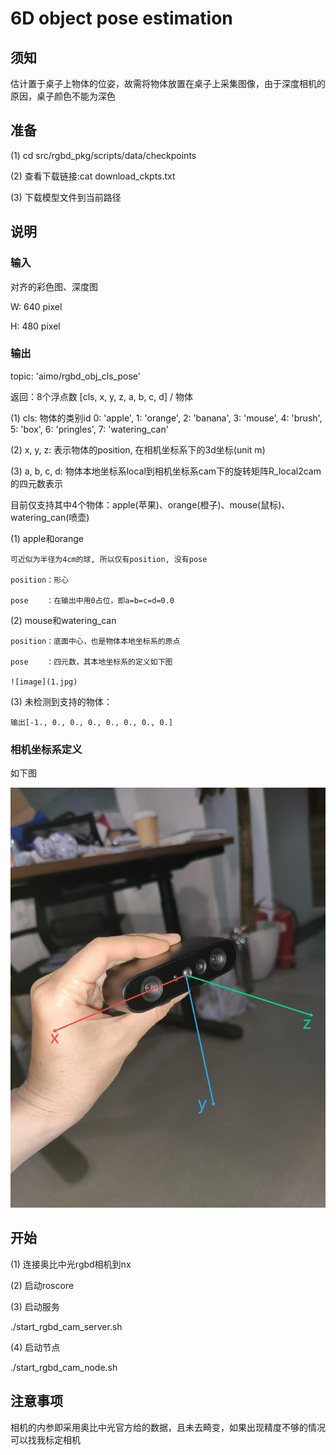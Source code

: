 # 6D object pose estimation


## 须知
   
估计置于桌子上物体的位姿，故需将物体放置在桌子上采集图像，由于深度相机的原因，桌子颜色不能为深色

## 准备

(1) cd src/rgbd_pkg/scripts/data/checkpoints

(2) 查看下载链接:cat download_ckpts.txt

(3) 下载模型文件到当前路径

## 说明

### 输入

对齐的彩色图、深度图

W: 640 pixel

H: 480 pixel

### 输出

topic: 'aimo/rgbd_obj_cls_pose'

返回：8个浮点数 [cls, x, y, z, a, b, c, d] / 物体

(1) cls: 物体的类别id
		0: 'apple', 1: 'orange', 2: 'banana', 3: 'mouse', 4: 'brush', 5: 'box', 6: 'pringles', 7: 'watering_can'

(2) x, y, z: 表示物体的position, 在相机坐标系下的3d坐标(unit m)

(3) a, b, c, d: 物体本地坐标系local到相机坐标系cam下的旋转矩阵R_local2cam的四元数表示

目前仅支持其中4个物体：apple(苹果)、orange(橙子)、mouse(鼠标)、watering_can(喷壶)

(1) apple和orange

	可近似为半径为4cm的球, 所以仅有position, 没有pose

	position：形心

	pose    ：在输出中用0占位，即a=b=c=d=0.0

(2) mouse和watering_can

	position：底面中心，也是物体本地坐标系的原点

	pose    ：四元数，其本地坐标系的定义如下图

	![image](1.jpg)
	
(3) 未检测到支持的物体：

	输出[-1., 0., 0., 0., 0., 0., 0., 0.]
					  
### 相机坐标系定义

如下图
	  
![image](2.jpg)


## 开始

(1) 连接奥比中光rgbd相机到nx

(2) 启动roscore

(3) 启动服务

./start_rgbd_cam_server.sh

(4) 启动节点

./start_rgbd_cam_node.sh
   

## 注意事项

相机的内参即采用奥比中光官方给的数据，且未去畸变，如果出现精度不够的情况可以找我标定相机
